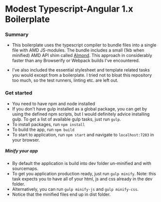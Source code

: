 # Modest Typescript-Angular 1.x Boilerplate

### Summary

- This boilerplate uses the typescript compiler to bundle files into a single file with AMD JS-modules. The bundle includes a small (1kb when minified) AMD API shim called [Almond](https://github.com/requirejs/almond). This approach in considerably faster than any Browserify or Webpack builds I've encountered.

- I've also included the essential stylesheet and template related tasks you would except from a boilerplate. I tried not to bloat this repository too much, so the test runners, linting etc. are left out.
 

### Get started

- You need to have npm and node installed
- If you don't have gulp installed as a global package, you can get by using the defined npm scripts, but I would definitely advice installing gulp. To get a list of available gulp tasks, just run `gulp`.
- To install packages, run `npm install`
- To build the app, run `npm build`
- To start to application, run `npm start` and navigate to `localhost:7203` in your browser. 

##### Minify your app
- By default the application is build into dev folder un-minified and with sourcemaps.
- To get you application production ready, just run `gulp minify`. Note: this task expects you to have all of your html, js and css already in the dev folder.
- Alternatively, you can run `gulp minify-js` and `gulp minify-css`.
- Notice that the minified files end up in dist folder.
